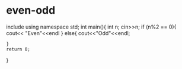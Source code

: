 # even-odd
include <iostream>
using namespace std;
int main(){
    int n;
    cin>>n;
    if (n%2 == 0){
        cout<< "Even"<<endl
    }
    else{
        cout<<"Odd"<<endl;

    }
    return 0;

}
